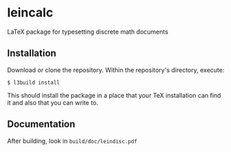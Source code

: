 # leincalc
LaTeX package for typesetting discrete math documents

## Installation

Download or clone the repository.  Within the repository's directory, execute:

    $ l3build install

This should install the package in a place that your TeX installation can find it
and also that you can write to.  

## Documentation

After building, look in `build/doc/leindisc.pdf`
